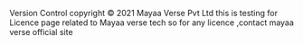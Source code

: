 Version Control copyright © 2021 Mayaa Verse Pvt Ltd
this is testing for Licence page related to Mayaa verse tech so for any licence ,contact mayaa verse official site
